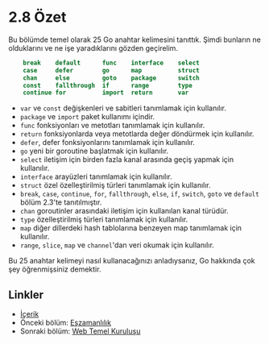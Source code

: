 # 2.8 Özet

Bu bölümde temel olarak 25 Go anahtar kelimesini tanıttık. Şimdi bunların ne olduklarını ve ne işe yaradıklarını gözden geçirelim.
```Go
	break    default      func    interface    select
	case     defer        go      map          struct
	chan     else         goto    package      switch
	const    fallthrough  if      range        type
	continue for          import  return       var
```	
- `var` ve `const` değişkenleri ve sabitleri tanımlamak için kullanılır.
- `package` ve `import` paket kullanımı içindir.
- `func` fonksiyonları ve metotları tanımlamak için kullanılır.
- `return` fonksiyonlarda veya metotlarda değer döndürmek için kullanılır.
- `defer`, defer fonksiyonlarını tanımlamak için kullanılır.
- `go` yeni bir goroutine başlatmak için kullanılır.
- `select` iletişim için birden fazla kanal arasında geçiş yapmak için kullanılır.
- `interface` arayüzleri tanımlamak için kullanılır.
- `struct` özel özelleştirilmiş türleri tanımlamak için kullanılır.
- `break`, `case`, `continue`, `for`, `fallthrough`, `else`, `if`, `switch`, `goto` ve `default` bölüm 2.3'te tanıtılmıştır.
- `chan` goroutinler arasındaki iletişim için kullanılan kanal türüdür.
- `type` özelleştirilmiş türleri tanımlamak için kullanılır.
- `map` diğer dillerdeki hash tablolarına benzeyen map tanımlamak için kullanılır.
- `range`, `slice`, `map` ve `channel`'dan veri okumak için kullanılır.

Bu 25 anahtar kelimeyi nasıl kullanacağınızı anladıysanız, Go hakkında çok şey öğrenmişsiniz demektir.

## Linkler

- [İçerik](preface.md)
- Önceki bölüm: [Eşzamanlılık](02.7.md)
- Sonraki bölüm: [Web Temel Kuruluşu](03.0.md)
